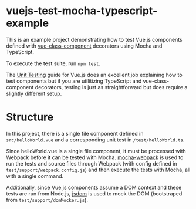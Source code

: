 # vuejs-test-mocha-typescript-example

This is an example project demonstrating how to test Vue.js components defined with [vue-class-component](https://github.com/vuejs/vue-class-component) decorators using Mocha and TypeScript.

To execute the test suite, run `npm test`.

The [Unit Testing](https://vuejs.org/v2/guide/unit-testing.html) guide for Vue.js does an excellent job explaining how to test components but if you are utilitizing TypeScript and vue-class-component decorators, testing is just as straightforward but does require a slightly different setup.


# Structure

In this project, there is a single file component defined in `src/helloWorld.vue` and a corresponding unit test in `/test/helloWorld.ts`.

Since helloWorld.vue is a single file component, it must be processed with Webpack before it can be tested with Mocha.  [mocha-webpack](https://github.com/zinserjan/mocha-webpack) is used to run the tests and source files through Webpack (with config defined in `test/support/webpack.config.js`) and then execute the tests with Mocha, all with a single command.

Additionally, since Vue.js components assume a DOM context and these tests are run from Node.js, [jsdom](https://github.com/tmpvar/jsdom) is used to mock the DOM (bootstraped from `test/support/domMocker.js`).
